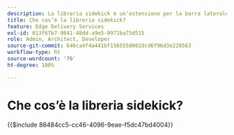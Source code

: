 ```yaml
---
description: La libreria sidekick è un’estensione per la barra laterale di AEM che consente agli sviluppatori di creare strumenti guidati dall’interfaccia utente per gli autori di contenuto. Include un plug-in per blocchi integrato che può mostrare agli autori un elenco di tutti i blocchi in modo intuitivo, eliminando la necessità di ricordare o cercare ogni variante di un blocco. Gli sviluppatori possono anche scrivere i propri plug-in per la libreria sidekick.
title: Che cos’è la libreria sidekick?
feature: Edge Delivery Services
exl-id: 013f67b7-9841-48dd-a9e5-9971ba75d515
role: Admin, Architect, Developer
source-git-commit: 646ca4f4a441bf1565558002dcd6f96d3e228563
workflow-type: ht
source-wordcount: '76'
ht-degree: 100%

---
```


# Che cos’è la libreria sidekick?

{{$include 88484cc5-cc46-4096-9eae-f5dc47bd4004}}
